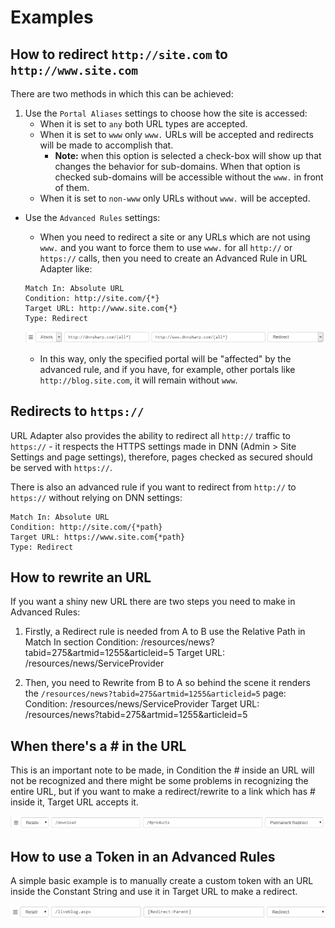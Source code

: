 # Examples

## How to redirect `http://site.com` to `http://www.site.com`

There are two methods in which this can be achieved:

1. Use the `Portal Aliases` settings to choose how the site is accessed:
    * When it is set to `any` both URL types are accepted.
    * When it is set to `www` only `www.` URLs will be accepted and redirects will be made to accomplish that.
        * **Note:** when this option is selected a check-box will show up that changes the behavior for sub-domains. When that option is checked sub-domains will be accessible without the `www.` in front of them.
    * When it is set to `non-www` only URLs without `www.` will be accepted.

* Use the `Advanced Rules` settings:
    * When you need to redirect a site or any URLs which are not using `www.` and you want to force them to use `www.` for all `http://` or `https://` calls, then you need to create an Advanced Rule in URL Adapter like:
    
    ```
    Match In: Absolute URL
    Condition: http://site.com/{*}
    Target URL: http://www.site.com{*}
    Type: Redirect
    ```
    
    ![www image example](www.png)
    
    * In this way, only the specified portal will be "affected" by the advanced rule, and if you have, for example, other portals like `http://blog.site.com`, it will remain without `www`.
    
## Redirects to `https://`

URL Adapter also provides the ability to redirect all `http://` traffic to `https://` - it respects the HTTPS settings made in DNN (Admin > Site Settings and page settings), therefore, pages checked as secured should be served with `https://`.

There is also an advanced rule if you want to redirect from `http://` to `https://` without relying on DNN settings:
```
Match In: Absolute URL
Condition: http://site.com/{*path}
Target URL: https://www.site.com{*path}
Type: Redirect
```

## How to rewrite an URL

If you want a shiny new URL there are two steps you need to make in Advanced Rules:

1. Firstly, a Redirect rule is needed from A to B
        use the Relative Path in Match In section
        Condition: /resources/news?tabid=275&artmid=1255&articleid=5
        Target URL: /resources/news/ServiceProvider

2. Then, you need to Rewrite from B to A so behind the scene it renders the `/resources/news?tabid=275&artmid=1255&articleid=5` page:
        Condition: /resources/news/ServiceProvider
        Target URL: /resources/news?tabid=275&artmid=1255&articleid=5

## When there's a # in the URL

This is an important note to be made, in Condition the # inside an URL will not be recognized and there might be some problems in recognizing the entire URL, but if you want to make a redirect/rewrite to a link which has # inside it, Target URL accepts it.

![hash image example](hash.png)

## How to use a Token in an Advanced Rules

A simple basic example is to manually create a custom token with an URL inside the Constant String and use it in Target URL to make a redirect. 

![token image example](token.png)